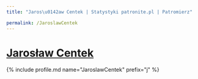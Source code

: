 ```yaml
---
title: "Jaros\u0142aw Centek | Statystyki patronite.pl | Patromierz"

permalink: /JaroslawCentek
---
```


# [Jarosław Centek](https://patronite.pl/JaroslawCentek)

{% include profile.md name="JaroslawCentek" prefix="j" %}
